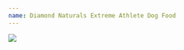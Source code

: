```yaml
---
name: Diamond Naturals Extreme Athlete Dog Food
---
```


<a href="https://www.amazon.com/Diamond-Naturals-Extreme-Athlete-Protein/dp/B000VH55V6/ref=as_li_ss_il?dchild=1&keywords=diamond+naturals+extreme+athlete&qid=1596502111&s=pet-supplies&sr=1-1&linkCode=li2&tag=kombatkitchen-20&linkId=0970943e285d3887261b4f99c819ae3c&language=en_US" target="_blank"><img border="0" src="//ws-na.amazon-adsystem.com/widgets/q?_encoding=UTF8&ASIN=B000VH55V6&Format=_SL160_&ID=AsinImage&MarketPlace=US&ServiceVersion=20070822&WS=1&tag=kombatkitchen-20&language=en_US" ></a><img src="https://ir-na.amazon-adsystem.com/e/ir?t=kombatkitchen-20&language=en_US&l=li2&o=1&a=B000VH55V6" width="1" height="1" border="0" alt="" style="border:none !important; margin:0px !important;" />
